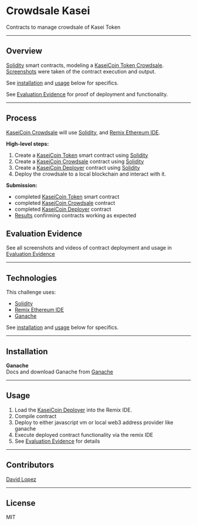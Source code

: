 # Crowdsale Kasei
Contracts to manage crowdsale of Kasei Token  

---

## Overview
[Solidity](https://docs.soliditylang.org/en/v0.8.13/) smart contracts, modeling a [KaseiCoin Token Crowdsale](/app/KaseiCoinCrowdsale.sol). [Screenshots](/README.md) were taken of the contract execution and output.   

See [installation](#installation) and [usage](#usage) below for specifics.

See [Evaluation Evidence](/results/README.md#evaluation-evidence) for proof of deployment and functionality.  

---

## Process
[KaseiCoin Crowdsale](/app/KaseiCoinCrowdsale.sol) will use [Solidity](https://docs.soliditylang.org/en/v0.8.13/), and [Remix Ethereum IDE](https://remix-ide.readthedocs.io/en/latest/#).  

**High-level steps:**  
1. Create a [KaseiCoin Token](./app/KaseiCoin.sol) smart contract using [Solidity](https://docs.soliditylang.org/en/v0.8.13/)
2. Create a [KaseiCoin Crowdsale](/app/KaseiCoinCrowdsale.sol) contract using [Solidity](https://docs.soliditylang.org/en/v0.8.13/)
3. Create a [KaseiCoin Deployer](/app/KaseiCoinCrowdsale.sol) contract using [Solidity](https://docs.soliditylang.org/en/v0.8.13/)
4. Deploy the crowdsale to a local blockchain and interact with it.
  

**Submission:**  
- completed [KaseiCoin Token](./app/KaseiCoin.sol) smart contract
- completed [KaseiCoin Crowdsale](/app/KaseiCoinCrowdsale.sol) contract
- completed [KaseiCoin Deployer](/app/KaseiCoinCrowdsale.sol) contract
- [Results](/results/) confirming contracts working as expected  

## Evaluation Evidence

See all screenshots and videos of contract deployment and usage in [Evaluation Evidence](/results/README.md#evaluation-evidence)   


---

## Technologies

This challenge uses:  
- [Solidity](https://docs.soliditylang.org/en/v0.8.13/)
- [Remix Ethereum IDE](https://remix-ide.readthedocs.io/en/latest/#)
- [Ganache](https://trufflesuite.com/ganache/)  

See [installation](#installation) and [usage](#usage) below for specifics.

---

## Installation

**Ganache**  
Docs and download Ganache from [Ganache](https://trufflesuite.com/ganache/)  

---

## Usage

1. Load the [KaseiCoin Deployer](/app/KaseiCoinCrowdsale.sol) into the Remix IDE.
2. Compile contract
3. Deploy to either javascript vm or local web3 address provider like ganache
4. Execute deployed contract functionality via the remix IDE
5. See [Evaluation Evidence](/results/README.md#evaluation-evidence) for details  

---

## Contributors

[David Lopez](https://github.com/sububer)

---

## License

MIT